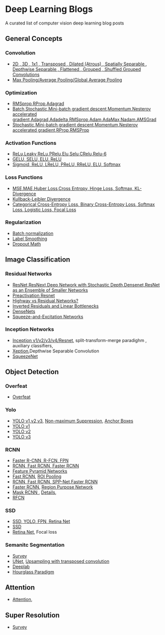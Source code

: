 # Deep Learning Blogs

A curated list of computer vision deep learning blog posts 


## General Concepts

### Convolution

* [2D , 3D , 1x1 , Transposed , Dilated (Atrous) , Spatially Separable , Depthwise Separable , Flattened , Grouped , Shuffled Grouped Convolutions](https://towardsdatascience.com/a-comprehensive-introduction-to-different-types-of-convolutions-in-deep-learning-669281e58215)  
* [Max Pooling/Average Pooling/Global Average Pooling](https://machinelearningmastery.com/pooling-layers-for-convolutional-neural-networks/) 

### Optimization

* [RMSprop,RProp,Adagrad](https://towardsdatascience.com/understanding-rmsprop-faster-neural-network-learning-62e116fcf29a)
* [Batch,Stochastic,Mini-batch gradient descent,Momentum,Nesterov accelerated gradient,Adagrad,Adadelta,RMSprop,Adam,AdaMax,Nadam,AMSGrad](https://ruder.io/optimizing-gradient-descent/index.html#nesterovacceleratedgradient)
* [Stochastic,Mini-batch gradient descent,Momentum,Nesterov accelerated gradient,RProp,RMSProp](http://www.cs.toronto.edu/~tijmen/csc321/slides/lecture_slides_lec6.pdf) 

### Activation Functions

* [ReLu,Leaky ReLu,PRelu,Elu,Selu,CRelu,Relu-6](https://medium.com/@danqing/a-practical-guide-to-relu-b83ca804f1f7)
* [GELU, SELU, ELU, ReLU](https://mlfromscratch.com/activation-functions-explained/)
* [Sigmoid, ReLU, LReLU, PReLU, RReLU, ELU, Softmax](http://laid.delanover.com/activation-functions-in-deep-learning-sigmoid-relu-lrelu-prelu-rrelu-elu-softmax/)

### Loss Functions
* [MSE,MAE,Huber Loss,Cross Entropy, Hinge Loss, Softmax,  KL-Divergence](https://www.analyticsvidhya.com/blog/2019/08/detailed-guide-7-loss-functions-machine-learning-python-code/)
* [Kullback-Leibler Divergence](https://www.countbayesie.com/blog/2017/5/9/kullback-leibler-divergence-explained) 
* [Categorical Cross-Entropy Loss, Binary Cross-Entropy Loss, Softmax Loss, Logistic Loss, Focal Loss](https://gombru.github.io/2018/05/23/cross_entropy_loss/)

<a name="github-tutorials" />

### Regularization

* [Batch normalization](https://towardsdatascience.com/batch-normalization-in-neural-networks-1ac91516821c) 
* [Label Smoothing](https://towardsdatascience.com/label-smoothing-making-model-robust-to-incorrect-labels-2fae037ffbd0) 
* [Dropout Math](https://towardsdatascience.com/simplified-math-behind-dropout-in-deep-learning-6d50f3f47275)
## Image Classification

### Residual Networks

* [ResNet,ResNext,Deep Network with Stochastic Depth,Densenet,ResNet as an Ensemble of Smaller Networks](https://towardsdatascience.com/an-overview-of-resnet-and-its-variants-5281e2f56035)
* [Preactivation Resnet](https://towardsdatascience.com/resnet-with-identity-mapping-over-1000-layers-reached-image-classification-bb50a42af03e)
* [Highway vs Residual Networks?](https://www.quora.com/What-are-the-differences-between-Highway-Networks-and-Deep-Residual-Learning)
* [Inverted Residuals and Linear Bottlenecks](https://towardsdatascience.com/mobilenetv2-inverted-residuals-and-linear-bottlenecks-8a4362f4ffd5)
* [DenseNets](https://towardsdatascience.com/understanding-and-visualizing-densenets-7f688092391a)
* [Squeeze-and-Excitation Networks](https://towardsdatascience.com/squeeze-and-excitation-networks-9ef5e71eacd7)

### Inception Networks

* [Inception v1/v2/v3/v4/Resnet](https://towardsdatascience.com/a-simple-guide-to-the-versions-of-the-inception-network-7fc52b863202), split-transform-merge paradighm , auxiliary classifiers, 
* [Xeption](https://towardsdatascience.com/review-xception-with-depthwise-separable-convolution-better-than-inception-v3-image-dc967dd42568),Depthwise Separable Convolution
* [SqueezeNet](https://towardsdatascience.com/review-squeezenet-image-classification-e7414825581a)


## Object Detection


### Overfeat
* [Overfeat](https://towardsdatascience.com/object-localization-in-overfeat-5bb2f7328b62)

### Yolo
* [YOLO v1,v2,v3](https://medium.com/@jonathan_hui/real-time-object-detection-with-yolo-yolov2-28b1b93e2088), [Non-maximum Suppression](https://towardsdatascience.com/non-maximum-suppression-nms-93ce178e177c), [Anchor Boxes](https://www.mathworks.com/help/vision/ug/anchor-boxes-for-object-detection.html)
* [YOLO v1](https://hackernoon.com/understanding-yolo-f5a74bbc7967)
* [YOLO v2](https://medium.com/@y1017c121y/how-does-yolov2-work-daaaa967c5f7)
* [YOLO v3](https://towardsdatascience.com/yolo-v3-object-detection-53fb7d3bfe6b)

### RCNN
* [Faster R-CNN, R-FCN, FPN](https://medium.com/@jonathan_hui/what-do-we-learn-from-region-based-object-detectors-faster-r-cnn-r-fcn-fpn-7e354377a7c9)
* [RCNN, Fast RCNN, Faster RCNN](https://towardsdatascience.com/r-cnn-fast-r-cnn-faster-r-cnn-yolo-object-detection-algorithms-36d53571365e)
* [Feature Pyramid Networks](https://medium.com/@jonathan_hui/understanding-feature-pyramid-networks-for-object-detection-fpn-45b227b9106c)
* [Fast RCNN](https://towardsdatascience.com/fast-r-cnn-for-object-detection-a-technical-summary-a0ff94faa022), [ROI Pooling](https://deepsense.ai/region-of-interest-pooling-explained/)
* [RCNN, Fast RCNN, SPP-Net,Faster RCNN](https://slideplayer.com/slide/13427815/)
* [Faster RCNN](https://medium.com/@smallfishbigsea/faster-r-cnn-explained-864d4fb7e3f8), [Region Purpose Network](https://www.quora.com/How-does-the-region-proposal-network-RPN-in-Faster-R-CNN-work)
* [Mask RCNN ](https://medium.com/@tibastar/mask-r-cnn-d69aa596761f ), [Details](https://medium.com/@fractaldle/mask-r-cnn-unmasked-c029aa2f1296), 
* [RFCN](https://medium.com/@jonathan_hui/understanding-region-based-fully-convolutional-networks-r-fcn-for-object-detection-828316f07c99)

### SSD
* [SSD, YOLO, FPN, Retina Net](https://medium.com/@jonathan_hui/what-do-we-learn-from-single-shot-object-detectors-ssd-yolo-fpn-focal-loss-3888677c5f4d)
* [SSD](https://medium.com/inveterate-learner/real-time-object-detection-part-1-understanding-ssd-65797a5e675b)
* [Retina Net](https://towardsdatascience.com/retinanet-how-focal-loss-fixes-single-shot-detection-cb320e3bb0de), Focal loss

### Semanitc Segmentation
* [Survey](https://medium.com/@arthur_ouaknine/review-of-deep-learning-algorithms-for-image-semantic-segmentation-509a600f7b57)
* [UNet](https://towardsdatascience.com/understanding-semantic-segmentation-with-unet-6be4f42d4b47), [Upsampling with transposed convolution](https://medium.com/activating-robotic-minds/up-sampling-with-transposed-convolution-9ae4f2df52d0)
* [Deeplab](https://towardsdatascience.com/the-evolution-of-deeplab-for-semantic-segmentation-95082b025571)
* [Hourglass Paradigm](https://medium.com/@sunnerli/simple-introduction-about-hourglass-like-model-11ee7c30138)

## Attention
* [Attention](https://towardsdatascience.com/visual-attention-model-in-deep-learning-708813c2912c), 


## Super Resolution
* [Survey](https://medium.com/beyondminds/an-introduction-to-super-resolution-using-deep-learning-f60aff9a499d)

